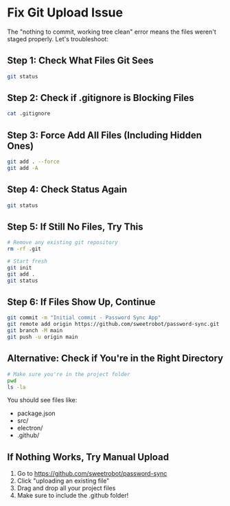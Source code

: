 # Fix Git Upload Issue

The "nothing to commit, working tree clean" error means the files weren't staged properly. Let's troubleshoot:

## Step 1: Check What Files Git Sees
```bash
git status
```

## Step 2: Check if .gitignore is Blocking Files
```bash
cat .gitignore
```

## Step 3: Force Add All Files (Including Hidden Ones)
```bash
git add . --force
git add -A
```

## Step 4: Check Status Again
```bash
git status
```

## Step 5: If Still No Files, Try This
```bash
# Remove any existing git repository
rm -rf .git

# Start fresh
git init
git add .
git status
```

## Step 6: If Files Show Up, Continue
```bash
git commit -m "Initial commit - Password Sync App"
git remote add origin https://github.com/sweetrobot/password-sync.git
git branch -M main
git push -u origin main
```

## Alternative: Check if You're in the Right Directory
```bash
# Make sure you're in the project folder
pwd
ls -la
```

You should see files like:
- package.json
- src/
- electron/
- .github/

## If Nothing Works, Try Manual Upload
1. Go to https://github.com/sweetrobot/password-sync
2. Click "uploading an existing file"
3. Drag and drop all your project files
4. Make sure to include the .github folder!